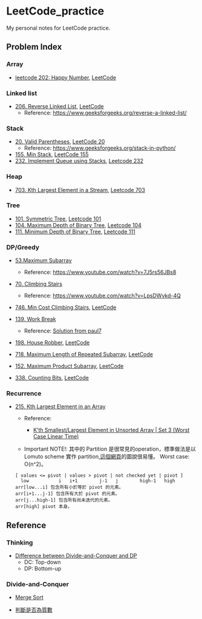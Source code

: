 # LeetCode_practice
My personal notes for LeetCode practice.


## Problem Index

### Array
* [leetcode 202: Happy Number](array.ipynb), [LeetCode](https://leetcode.com/problems/happy-number/)


### Linked list
* [206. Reverse Linked List](linked-list.ipynb), [LeetCode](https://leetcode.com/problems/reverse-linked-list/)
    - Reference: https://www.geeksforgeeks.org/reverse-a-linked-list/ 
### Stack
* [20. Valid Parentheses](stacks.ipynb), [LeetCode 20](https://leetcode.com/problems/valid-parentheses/)
    - Reference: https://www.geeksforgeeks.org/stack-in-python/
* [155. Min Stack](stacks.ipynb), [LeetCode 155](https://leetcode.com/problems/min-stack/)
* [232. Implement Queue using Stacks](stacks.ipynb#232), [Leetcode 232](https://leetcode.com/problems/implement-queue-using-stacks/)

### Heap
* [703. Kth Largest Element in a Stream](heap.ipynb), [Leetcode 703](https://leetcode.com/problems/kth-largest-element-in-a-stream/)

### Tree
* [101. Symmetric Tree](tree.ipynb), [Leetcode 101](https://leetcode.com/problems/symmetric-tree/)
* [104. Maximum Depth of Binary Tree](tree.ipynb), [Leetcode 104](https://leetcode.com/problems/maximum-depth-of-binary-tree/)
* [111. Minimum Depth of Binary Tree](tree.ipynb), [Leetcode 111](https://leetcode.com/problems/minimum-depth-of-binary-tree/)

### DP/Greedy
* [53.Maximum Subarray](53_Maximum_Subarray.py) 
    - Reference: https://www.youtube.com/watch?v=7J5rs56JBs8 

* [70. Climbing Stairs](70_Climbing_Stairs.py) 
    - Reference: https://www.youtube.com/watch?v=LpsDWvkd-4Q

* [746. Min Cost Climbing Stairs](746.py), [LeetCode](https://leetcode.com/problems/min-cost-climbing-stairs/)

* [139. Work Break](139_word_break.cpp)
    - Reference: [Solution from paul7](https://leetcode.com/problems/word-break/discuss/43814/C%2B%2B-Dynamic-Programming-simple-and-fast-solution-(4ms)-with-optimization)

* [198. House Robber](DP.ipynb), [LeetCode](https://leetcode.com/problems/house-robber/)

* [718. Maximum Length of Repeated Subarray](DP.ipynb), [LeetCode](https://leetcode.com/problems/maximum-length-of-repeated-subarray/)

* [152. Maximum Product Subarray](DP.ipynb), [LeetCode](https://leetcode.com/problems/maximum-product-subarray/)  

* [338. Counting Bits](DP.ipynb), [LeetCode](https://leetcode.com/problems/counting-bits/)


### Recurrence

* [215. Kth Largest Element in an Array](215_Kth_Largest_Element_in_an_Array.py) 
    - Reference: 
        - [K’th Smallest/Largest Element in Unsorted Array | Set 3 (Worst Case Linear Time)](https://www.geeksforgeeks.org/kth-smallestlargest-element-unsorted-array-set-3-worst-case-linear-time/?ref=rp)
    
    - Important NOTE!: 其中的 Partition 是很常見的operation，標準做法是以 Lomuto scheme 實作 partition,[這個網頁](https://rust-algo.club/sorting/quicksort/)的圖說很易懂。 Worst case: O(n^2)。

    ```
    [ values <= pivot | values > pivot | not checked yet | pivot ]
      low           i   i+1        j-1   j        high-1   high
    arr[low...i] 包含所有小於等於 pivot 的元素。
    arr[i+1...j-1] 包含所有大於 pivot 的元素。
    arr[j...high-1] 包含所有尚未迭代的元素。
    arr[high] pivot 本身。
    ```

## Reference

### Thinking
* [Difference between Divide-and-Conquer and DP](https://sls.weco.net/blog/ie945232/27-may-2007/6442)  
    - DC: Top-down
    - DP: Bottom-up 

### Divide-and-Conquer
* [Merge Sort](https://alrightchiu.github.io/SecondRound/comparison-sort-merge-sorthe-bing-pai-xu-fa.html)


* [判斷是否為質數](https://coherence0815.wordpress.com/2015/05/15/if-a-number-is-prime-in-c/)

